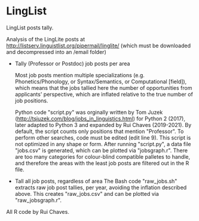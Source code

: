 # LingList
LingList posts tally.

Analysis of the LingLite posts at http://listserv.linguistlist.org/pipermail/linglite/ (which must be downloaded and decompressed into an /email folder)

* Tally (Professor or Postdoc) job posts per area

  Most job posts mention multiple specializations (e.g. Phonetics/Phonology, or Syntax/Semantics, or Computational [field]), which means that the jobs tallied here the number of opportunities from applicants' perspective, which are inflated relative to the true number of job positions.
  
  Python code "script.py" was orginally written by Tom Juzek (http://tsjuzek.com/blog/jobs_in_linguistics.html) for Python 2 (2017), later adapted to Python 3 and expanded by Rui Chaves (2019-2021). By default, the script counts only positions that mention "Professor". To perform other searches, code must be edited (edit line 9). 
  This script is not optimized in any shape or form.
  After running "script.py", a data file "jobs.csv" is generated, which can be plotted via "jobsgraph.r". There are too many categories for colour-blind compatible palletes to handle, and therefore the areas with the least job posts are filtered out in the R file.


* Tall all job posts, regardless of area 
  The Bash code "raw_jobs.sh" extracts raw job post tallies, per year, avoiding the inflation described above. This creates "raw_jobs.csv" and can be plotted via "raw_jobsgraph.r".

All R code by Rui Chaves. 
